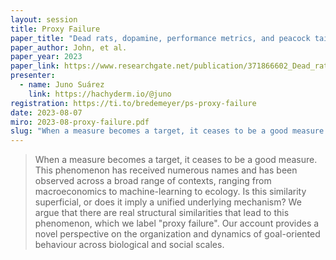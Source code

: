 ```yaml
---
layout: session
title: Proxy Failure
paper_title: "Dead rats, dopamine, performance metrics, and peacock tails: proxy failure is an inherent risk in goal-oriented systems"
paper_author: John, et al.
paper_year: 2023
paper_link: https://www.researchgate.net/publication/371866602_Dead_rats_dopamine_performance_metrics_and_peacock_tails_proxy_failure_is_an_inherent_risk_in_goal-oriented_systems
presenter:
  - name: Juno Suárez
    link: https://hachyderm.io/@juno
registration: https://ti.to/bredemeyer/ps-proxy-failure
date: 2023-08-07
miro: 2023-08-proxy-failure.pdf
slug: "When a measure becomes a target, it ceases to be a good measure. This phenomenon has received numerous names and has been observed across a broad range of contexts, ranging from macroeconomics to machine-learning to ecology."
---
```


> When a measure becomes a target, it ceases to be a good measure. This phenomenon has received numerous names and has been observed across a broad range of contexts, ranging from macroeconomics to machine-learning to ecology.
> Is this similarity superficial, or does it imply a unified underlying mechanism? We argue that there are real structural similarities that lead to this phenomenon, which we label "proxy failure".
> Our account provides a novel perspective on the organization and dynamics of goal-oriented behaviour across biological and social scales.
